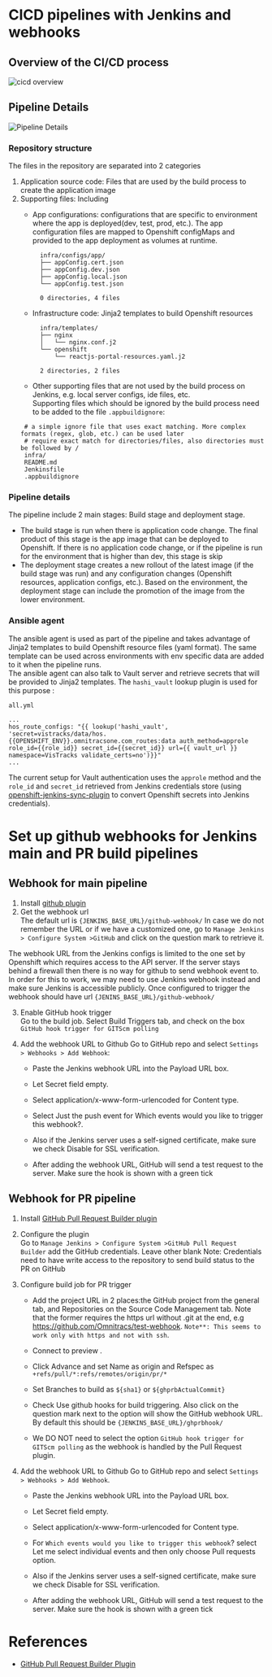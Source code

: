 # CICD pipelines with Jenkins and webhooks
## Overview of the CI/CD process
![cicd overview](./cicd_overview.png)
## Pipeline Details
![Pipeline Details](./cicd_details.png)
### Repository structure
The files in the repository are separated into 2 categories
1. Application source code: Files that are used by the build process to create the application image
2. Supporting files: Including   
   - App configurations: configurations that are specific to environment where the app is deployed(dev, test, prod, etc.). The app configuration files are mapped to Openshift configMaps and provided to the app deployment as volumes at runtime.
  
      ```
        infra/configs/app/
        ├── appConfig.cert.json
        ├── appConfig.dev.json
        ├── appConfig.local.json
        └── appConfig.test.json

        0 directories, 4 files
      ```
   - Infrastructure code: Jinja2 templates to build Openshift resources   
         
      ```
        infra/templates/
        ├── nginx
        │   └── nginx.conf.j2
        └── openshift
            └── reactjs-portal-resources.yaml.j2

        2 directories, 2 files
      ``` 
   - Other supporting files that are not used by the build process on Jenkins, e.g. local server configs, ide files, etc.   
   Supporting files which should be ignored by the build process need to be added to the file `.appbuildignore`:
   ```
    # a simple ignore file that uses exact matching. More complex formats (regex, glob, etc.) can be used later
    # require exact match for directories/files, also directories must be followed by /
    infra/
    README.md
    Jenkinsfile
    .appbuildignore
   ```
### Pipeline details
   The pipeline include 2 main stages: Build stage and deployment stage. 
   - The build stage is run when there is application code change. The final product of this stage is the app image that can be deployed to Openshift. If there is no application code change, or if the pipeline is run for the environment that is higher than dev, this stage is skip
   - The deployment stage creates a new rollout of the latest image (if the build stage was run) and any configuration changes (Openshift resources, application configs, etc.). Based on the environment, the deployment stage can include the promotion of the image from the lower environment.
### Ansible agent
  The ansible agent is used as part of the pipeline and takes advantage of Jinja2 templates to build Openshift resource files (yaml format). The same template can be used across environments with env specific data are added to it when the pipeline runs.   
  The ansible agent can also talk to Vault server and retrieve secrets that will be provided to Jinja2 templates. The `hashi_vault` lookup plugin is used for this purpose :
  
  `all.yml`
  ```
  ...
  hos_route_configs: "{{ lookup('hashi_vault', 'secret=vistracks/data/hos.{{OPENSHIFT_ENV}}.omnitracsone.com_routes:data auth_method=approle role_id={{role_id}} secret_id={{secret_id}} url={{ vault_url }} namespace=VisTracks validate_certs=no')}}"
  ...

  ```
  The current setup for Vault authentication uses the `approle` method and the `role_id` and `secret_id` retrieved from Jenkins credentials store (using [openshift-jenkins-sync-plugin](https://github.com/openshift/jenkins-sync-plugin#openshift-jenkins-sync-plugin) to convert Openshift secrets into Jenkins credentials).  
# Set up github webhooks for Jenkins main and PR build pipelines

## Webhook for main pipeline
1. Install [github plugin](https://plugins.jenkins.io/github/)   
2. Get the webhook url   
The default url is `{JENKINS_BASE_URL}/github-webhook/` In case we do not remember the URL or if we have a customized one, go to `Manage Jenkins > Configure System >GitHub` and click on the question mark to retrieve it.   

The webhook URL from the Jenkins configs is limited to the one set by Openshift which requires access to the API server. If the server stays behind a firewall then there is no way for github to send webhook event to. In order for this to work, we may need to use Jenkins webhook instead and make sure Jenkins is accessible publicly. Once configured to trigger the webhook should have url `{JENINS_BASE_URL}/github-webhook/`

3. Enable GitHub hook trigger   
Go to the build job. Select Build Triggers tab, and check on the box `GitHub hook trigger for GITScm polling`

4. Add the webhook URL to Github Go to GitHub repo and select `Settings > Webhooks > Add Webhook`:   

   - Paste the Jenkins webhook URL into the Payload URL box. 

   - Let Secret  field empty.

   - Select application/x-www-form-urlencoded for Content type.

   - Select Just the push event for Which events would you like to trigger this webhook?. 

   - Also if the Jenkins server uses a self-signed certificate, make sure we check Disable for SSL verification.
   - After adding the webhook URL, GitHub will send a test request to the server. Make sure the hook is shown with a green tick

## Webhook for PR pipeline
1. Install [GitHub Pull Request Builder plugin](https://plugins.jenkins.io/ghprb/)

2. Configure the plugin   
Go to `Manage Jenkins > Configure System >GitHub Pull Request Builder` add the GitHub credentials. Leave other blank
Note: Credentials need to have write access to the repository to send build status to the PR on GitHub

3. Configure build job for PR trigger

   - Add the project URL in 2 places:the GitHub project from the general tab, and Repositories on the Source Code Management tab. Note that the former requires the https url without .git at the end, e.g https://github.com/Omnitracs/test-webhook. `Note**: This seems to work only with https and not with ssh`. 
   - Connect to preview .

   - Click Advance and set Name as origin and Refspec as `+refs/pull/*:refs/remotes/origin/pr/*`

   - Set Branches to build as `${sha1}` or `${ghprbActualCommit}`

   - Check Use github hooks for build triggering. Also click on the question mark next to the option will show the GitHub webhook URL. By default this should be `{JENKINS_BASE_URL}/ghprbhook/`

   - We DO NOT need to select the option `GitHub hook trigger for GITScm polling` as the webhook is handled by the Pull Request plugin.

4. Add the webhook URL to Github Go to GitHub repo and select `Settings > Webhooks > Add Webhook`. 

   - Paste the Jenkins webhook URL into the Payload URL box. 

   - Let Secret  field empty.

   - Select application/x-www-form-urlencoded for Content type.

   - For `Which events would you like to trigger this webhook`? select Let me select individual events and then only choose Pull requests option.

   - Also if the Jenkins server uses a self-signed certificate, make sure we check Disable for SSL verification.
   - After adding the webhook URL, GitHub will send a test request to the server. Make sure the hook is shown with a green tick

# References
- [GitHub Pull Request Builder Plugin](https://github.com/jenkinsci/ghprb-plugin)